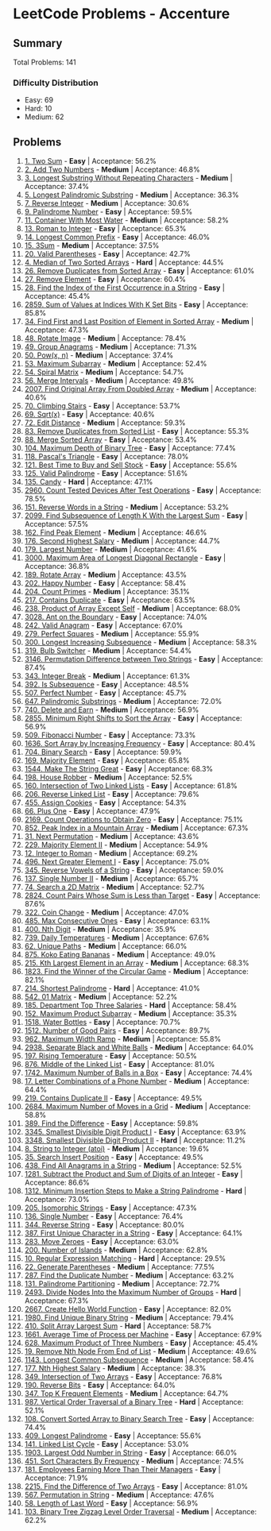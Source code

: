 # LeetCode Problems - Accenture

## Summary
Total Problems: 141

### Difficulty Distribution

- Easy: 69
- Hard: 10
- Medium: 62

## Problems

1. [1. Two Sum](https://leetcode.com/problems/two-sum/) - **Easy** | Acceptance: 56.2%
2. [2. Add Two Numbers](https://leetcode.com/problems/add-two-numbers/) - **Medium** | Acceptance: 46.8%
3. [3. Longest Substring Without Repeating Characters](https://leetcode.com/problems/longest-substring-without-repeating-characters/) - **Medium** | Acceptance: 37.4%
4. [5. Longest Palindromic Substring](https://leetcode.com/problems/longest-palindromic-substring/) - **Medium** | Acceptance: 36.3%
5. [7. Reverse Integer](https://leetcode.com/problems/reverse-integer/) - **Medium** | Acceptance: 30.6%
6. [9. Palindrome Number](https://leetcode.com/problems/palindrome-number/) - **Easy** | Acceptance: 59.5%
7. [11. Container With Most Water](https://leetcode.com/problems/container-with-most-water/) - **Medium** | Acceptance: 58.2%
8. [13. Roman to Integer](https://leetcode.com/problems/roman-to-integer/) - **Easy** | Acceptance: 65.3%
9. [14. Longest Common Prefix](https://leetcode.com/problems/longest-common-prefix/) - **Easy** | Acceptance: 46.0%
10. [15. 3Sum](https://leetcode.com/problems/3sum/) - **Medium** | Acceptance: 37.5%
11. [20. Valid Parentheses](https://leetcode.com/problems/valid-parentheses/) - **Easy** | Acceptance: 42.7%
12. [4. Median of Two Sorted Arrays](https://leetcode.com/problems/median-of-two-sorted-arrays/) - **Hard** | Acceptance: 44.5%
13. [26. Remove Duplicates from Sorted Array](https://leetcode.com/problems/remove-duplicates-from-sorted-array/) - **Easy** | Acceptance: 61.0%
14. [27. Remove Element](https://leetcode.com/problems/remove-element/) - **Easy** | Acceptance: 60.4%
15. [28. Find the Index of the First Occurrence in a String](https://leetcode.com/problems/find-the-index-of-the-first-occurrence-in-a-string/) - **Easy** | Acceptance: 45.4%
16. [2859. Sum of Values at Indices With K Set Bits](https://leetcode.com/problems/sum-of-values-at-indices-with-k-set-bits/) - **Easy** | Acceptance: 85.8%
17. [34. Find First and Last Position of Element in Sorted Array](https://leetcode.com/problems/find-first-and-last-position-of-element-in-sorted-array/) - **Medium** | Acceptance: 47.3%
18. [48. Rotate Image](https://leetcode.com/problems/rotate-image/) - **Medium** | Acceptance: 78.4%
19. [49. Group Anagrams](https://leetcode.com/problems/group-anagrams/) - **Medium** | Acceptance: 71.3%
20. [50. Pow(x, n)](https://leetcode.com/problems/powx-n/) - **Medium** | Acceptance: 37.4%
21. [53. Maximum Subarray](https://leetcode.com/problems/maximum-subarray/) - **Medium** | Acceptance: 52.4%
22. [54. Spiral Matrix](https://leetcode.com/problems/spiral-matrix/) - **Medium** | Acceptance: 54.7%
23. [56. Merge Intervals](https://leetcode.com/problems/merge-intervals/) - **Medium** | Acceptance: 49.8%
24. [2007. Find Original Array From Doubled Array](https://leetcode.com/problems/find-original-array-from-doubled-array/) - **Medium** | Acceptance: 40.6%
25. [70. Climbing Stairs](https://leetcode.com/problems/climbing-stairs/) - **Easy** | Acceptance: 53.7%
26. [69. Sqrt(x)](https://leetcode.com/problems/sqrtx/) - **Easy** | Acceptance: 40.6%
27. [72. Edit Distance](https://leetcode.com/problems/edit-distance/) - **Medium** | Acceptance: 59.3%
28. [83. Remove Duplicates from Sorted List](https://leetcode.com/problems/remove-duplicates-from-sorted-list/) - **Easy** | Acceptance: 55.3%
29. [88. Merge Sorted Array](https://leetcode.com/problems/merge-sorted-array/) - **Easy** | Acceptance: 53.4%
30. [104. Maximum Depth of Binary Tree](https://leetcode.com/problems/maximum-depth-of-binary-tree/) - **Easy** | Acceptance: 77.4%
31. [118. Pascal's Triangle](https://leetcode.com/problems/pascals-triangle/) - **Easy** | Acceptance: 78.0%
32. [121. Best Time to Buy and Sell Stock](https://leetcode.com/problems/best-time-to-buy-and-sell-stock/) - **Easy** | Acceptance: 55.6%
33. [125. Valid Palindrome](https://leetcode.com/problems/valid-palindrome/) - **Easy** | Acceptance: 51.6%
34. [135. Candy](https://leetcode.com/problems/candy/) - **Hard** | Acceptance: 47.1%
35. [2960. Count Tested Devices After Test Operations](https://leetcode.com/problems/count-tested-devices-after-test-operations/) - **Easy** | Acceptance: 78.5%
36. [151. Reverse Words in a String](https://leetcode.com/problems/reverse-words-in-a-string/) - **Medium** | Acceptance: 53.2%
37. [2099. Find Subsequence of Length K With the Largest Sum](https://leetcode.com/problems/find-subsequence-of-length-k-with-the-largest-sum/) - **Easy** | Acceptance: 57.5%
38. [162. Find Peak Element](https://leetcode.com/problems/find-peak-element/) - **Medium** | Acceptance: 46.6%
39. [176. Second Highest Salary](https://leetcode.com/problems/second-highest-salary/) - **Medium** | Acceptance: 44.7%
40. [179. Largest Number](https://leetcode.com/problems/largest-number/) - **Medium** | Acceptance: 41.6%
41. [3000. Maximum Area of Longest Diagonal Rectangle](https://leetcode.com/problems/maximum-area-of-longest-diagonal-rectangle/) - **Easy** | Acceptance: 36.8%
42. [189. Rotate Array](https://leetcode.com/problems/rotate-array/) - **Medium** | Acceptance: 43.5%
43. [202. Happy Number](https://leetcode.com/problems/happy-number/) - **Easy** | Acceptance: 58.4%
44. [204. Count Primes](https://leetcode.com/problems/count-primes/) - **Medium** | Acceptance: 35.1%
45. [217. Contains Duplicate](https://leetcode.com/problems/contains-duplicate/) - **Easy** | Acceptance: 63.5%
46. [238. Product of Array Except Self](https://leetcode.com/problems/product-of-array-except-self/) - **Medium** | Acceptance: 68.0%
47. [3028. Ant on the Boundary](https://leetcode.com/problems/ant-on-the-boundary/) - **Easy** | Acceptance: 74.0%
48. [242. Valid Anagram](https://leetcode.com/problems/valid-anagram/) - **Easy** | Acceptance: 67.0%
49. [279. Perfect Squares](https://leetcode.com/problems/perfect-squares/) - **Medium** | Acceptance: 55.9%
50. [300. Longest Increasing Subsequence](https://leetcode.com/problems/longest-increasing-subsequence/) - **Medium** | Acceptance: 58.3%
51. [319. Bulb Switcher](https://leetcode.com/problems/bulb-switcher/) - **Medium** | Acceptance: 54.4%
52. [3146. Permutation Difference between Two Strings](https://leetcode.com/problems/permutation-difference-between-two-strings/) - **Easy** | Acceptance: 87.4%
53. [343. Integer Break](https://leetcode.com/problems/integer-break/) - **Medium** | Acceptance: 61.3%
54. [392. Is Subsequence](https://leetcode.com/problems/is-subsequence/) - **Easy** | Acceptance: 48.5%
55. [507. Perfect Number](https://leetcode.com/problems/perfect-number/) - **Easy** | Acceptance: 45.7%
56. [647. Palindromic Substrings](https://leetcode.com/problems/palindromic-substrings/) - **Medium** | Acceptance: 72.0%
57. [740. Delete and Earn](https://leetcode.com/problems/delete-and-earn/) - **Medium** | Acceptance: 56.9%
58. [2855. Minimum Right Shifts to Sort the Array](https://leetcode.com/problems/minimum-right-shifts-to-sort-the-array/) - **Easy** | Acceptance: 56.9%
59. [509. Fibonacci Number](https://leetcode.com/problems/fibonacci-number/) - **Easy** | Acceptance: 73.3%
60. [1636. Sort Array by Increasing Frequency](https://leetcode.com/problems/sort-array-by-increasing-frequency/) - **Easy** | Acceptance: 80.4%
61. [704. Binary Search](https://leetcode.com/problems/binary-search/) - **Easy** | Acceptance: 59.9%
62. [169. Majority Element](https://leetcode.com/problems/majority-element/) - **Easy** | Acceptance: 65.8%
63. [1544. Make The String Great](https://leetcode.com/problems/make-the-string-great/) - **Easy** | Acceptance: 68.3%
64. [198. House Robber](https://leetcode.com/problems/house-robber/) - **Medium** | Acceptance: 52.5%
65. [160. Intersection of Two Linked Lists](https://leetcode.com/problems/intersection-of-two-linked-lists/) - **Easy** | Acceptance: 61.8%
66. [206. Reverse Linked List](https://leetcode.com/problems/reverse-linked-list/) - **Easy** | Acceptance: 79.6%
67. [455. Assign Cookies](https://leetcode.com/problems/assign-cookies/) - **Easy** | Acceptance: 54.3%
68. [66. Plus One](https://leetcode.com/problems/plus-one/) - **Easy** | Acceptance: 47.9%
69. [2169. Count Operations to Obtain Zero](https://leetcode.com/problems/count-operations-to-obtain-zero/) - **Easy** | Acceptance: 75.1%
70. [852. Peak Index in a Mountain Array](https://leetcode.com/problems/peak-index-in-a-mountain-array/) - **Medium** | Acceptance: 67.3%
71. [31. Next Permutation](https://leetcode.com/problems/next-permutation/) - **Medium** | Acceptance: 43.6%
72. [229. Majority Element II](https://leetcode.com/problems/majority-element-ii/) - **Medium** | Acceptance: 54.9%
73. [12. Integer to Roman](https://leetcode.com/problems/integer-to-roman/) - **Medium** | Acceptance: 69.2%
74. [496. Next Greater Element I](https://leetcode.com/problems/next-greater-element-i/) - **Easy** | Acceptance: 75.0%
75. [345. Reverse Vowels of a String](https://leetcode.com/problems/reverse-vowels-of-a-string/) - **Easy** | Acceptance: 59.0%
76. [137. Single Number II](https://leetcode.com/problems/single-number-ii/) - **Medium** | Acceptance: 65.7%
77. [74. Search a 2D Matrix](https://leetcode.com/problems/search-a-2d-matrix/) - **Medium** | Acceptance: 52.7%
78. [2824. Count Pairs Whose Sum is Less than Target](https://leetcode.com/problems/count-pairs-whose-sum-is-less-than-target/) - **Easy** | Acceptance: 87.6%
79. [322. Coin Change](https://leetcode.com/problems/coin-change/) - **Medium** | Acceptance: 47.0%
80. [485. Max Consecutive Ones](https://leetcode.com/problems/max-consecutive-ones/) - **Easy** | Acceptance: 63.1%
81. [400. Nth Digit](https://leetcode.com/problems/nth-digit/) - **Medium** | Acceptance: 35.9%
82. [739. Daily Temperatures](https://leetcode.com/problems/daily-temperatures/) - **Medium** | Acceptance: 67.6%
83. [62. Unique Paths](https://leetcode.com/problems/unique-paths/) - **Medium** | Acceptance: 66.0%
84. [875. Koko Eating Bananas](https://leetcode.com/problems/koko-eating-bananas/) - **Medium** | Acceptance: 49.0%
85. [215. Kth Largest Element in an Array](https://leetcode.com/problems/kth-largest-element-in-an-array/) - **Medium** | Acceptance: 68.3%
86. [1823. Find the Winner of the Circular Game](https://leetcode.com/problems/find-the-winner-of-the-circular-game/) - **Medium** | Acceptance: 82.1%
87. [214. Shortest Palindrome](https://leetcode.com/problems/shortest-palindrome/) - **Hard** | Acceptance: 41.0%
88. [542. 01 Matrix](https://leetcode.com/problems/01-matrix/) - **Medium** | Acceptance: 52.2%
89. [185. Department Top Three Salaries](https://leetcode.com/problems/department-top-three-salaries/) - **Hard** | Acceptance: 58.4%
90. [152. Maximum Product Subarray](https://leetcode.com/problems/maximum-product-subarray/) - **Medium** | Acceptance: 35.3%
91. [1518. Water Bottles](https://leetcode.com/problems/water-bottles/) - **Easy** | Acceptance: 70.7%
92. [1512. Number of Good Pairs](https://leetcode.com/problems/number-of-good-pairs/) - **Easy** | Acceptance: 89.7%
93. [962. Maximum Width Ramp](https://leetcode.com/problems/maximum-width-ramp/) - **Medium** | Acceptance: 55.8%
94. [2938. Separate Black and White Balls](https://leetcode.com/problems/separate-black-and-white-balls/) - **Medium** | Acceptance: 64.0%
95. [197. Rising Temperature](https://leetcode.com/problems/rising-temperature/) - **Easy** | Acceptance: 50.5%
96. [876. Middle of the Linked List](https://leetcode.com/problems/middle-of-the-linked-list/) - **Easy** | Acceptance: 81.0%
97. [1742. Maximum Number of Balls in a Box](https://leetcode.com/problems/maximum-number-of-balls-in-a-box/) - **Easy** | Acceptance: 74.4%
98. [17. Letter Combinations of a Phone Number](https://leetcode.com/problems/letter-combinations-of-a-phone-number/) - **Medium** | Acceptance: 64.4%
99. [219. Contains Duplicate II](https://leetcode.com/problems/contains-duplicate-ii/) - **Easy** | Acceptance: 49.5%
100. [2684. Maximum Number of Moves in a Grid](https://leetcode.com/problems/maximum-number-of-moves-in-a-grid/) - **Medium** | Acceptance: 58.8%
101. [389. Find the Difference](https://leetcode.com/problems/find-the-difference/) - **Easy** | Acceptance: 59.8%
102. [3345. Smallest Divisible Digit Product I](https://leetcode.com/problems/smallest-divisible-digit-product-i/) - **Easy** | Acceptance: 63.9%
103. [3348. Smallest Divisible Digit Product II](https://leetcode.com/problems/smallest-divisible-digit-product-ii/) - **Hard** | Acceptance: 11.2%
104. [8. String to Integer (atoi)](https://leetcode.com/problems/string-to-integer-atoi/) - **Medium** | Acceptance: 19.6%
105. [35. Search Insert Position](https://leetcode.com/problems/search-insert-position/) - **Easy** | Acceptance: 49.5%
106. [438. Find All Anagrams in a String](https://leetcode.com/problems/find-all-anagrams-in-a-string/) - **Medium** | Acceptance: 52.5%
107. [1281. Subtract the Product and Sum of Digits of an Integer](https://leetcode.com/problems/subtract-the-product-and-sum-of-digits-of-an-integer/) - **Easy** | Acceptance: 86.6%
108. [1312. Minimum Insertion Steps to Make a String Palindrome](https://leetcode.com/problems/minimum-insertion-steps-to-make-a-string-palindrome/) - **Hard** | Acceptance: 73.0%
109. [205. Isomorphic Strings](https://leetcode.com/problems/isomorphic-strings/) - **Easy** | Acceptance: 47.3%
110. [136. Single Number](https://leetcode.com/problems/single-number/) - **Easy** | Acceptance: 76.4%
111. [344. Reverse String](https://leetcode.com/problems/reverse-string/) - **Easy** | Acceptance: 80.0%
112. [387. First Unique Character in a String](https://leetcode.com/problems/first-unique-character-in-a-string/) - **Easy** | Acceptance: 64.1%
113. [283. Move Zeroes](https://leetcode.com/problems/move-zeroes/) - **Easy** | Acceptance: 63.0%
114. [200. Number of Islands](https://leetcode.com/problems/number-of-islands/) - **Medium** | Acceptance: 62.8%
115. [10. Regular Expression Matching](https://leetcode.com/problems/regular-expression-matching/) - **Hard** | Acceptance: 29.5%
116. [22. Generate Parentheses](https://leetcode.com/problems/generate-parentheses/) - **Medium** | Acceptance: 77.5%
117. [287. Find the Duplicate Number](https://leetcode.com/problems/find-the-duplicate-number/) - **Medium** | Acceptance: 63.2%
118. [131. Palindrome Partitioning](https://leetcode.com/problems/palindrome-partitioning/) - **Medium** | Acceptance: 72.7%
119. [2493. Divide Nodes Into the Maximum Number of Groups](https://leetcode.com/problems/divide-nodes-into-the-maximum-number-of-groups/) - **Hard** | Acceptance: 67.3%
120. [2667. Create Hello World Function](https://leetcode.com/problems/create-hello-world-function/) - **Easy** | Acceptance: 82.0%
121. [1980. Find Unique Binary String](https://leetcode.com/problems/find-unique-binary-string/) - **Medium** | Acceptance: 79.4%
122. [410. Split Array Largest Sum](https://leetcode.com/problems/split-array-largest-sum/) - **Hard** | Acceptance: 58.7%
123. [1661. Average Time of Process per Machine](https://leetcode.com/problems/average-time-of-process-per-machine/) - **Easy** | Acceptance: 67.9%
124. [628. Maximum Product of Three Numbers](https://leetcode.com/problems/maximum-product-of-three-numbers/) - **Easy** | Acceptance: 45.4%
125. [19. Remove Nth Node From End of List](https://leetcode.com/problems/remove-nth-node-from-end-of-list/) - **Medium** | Acceptance: 49.6%
126. [1143. Longest Common Subsequence](https://leetcode.com/problems/longest-common-subsequence/) - **Medium** | Acceptance: 58.4%
127. [177. Nth Highest Salary](https://leetcode.com/problems/nth-highest-salary/) - **Medium** | Acceptance: 38.3%
128. [349. Intersection of Two Arrays](https://leetcode.com/problems/intersection-of-two-arrays/) - **Easy** | Acceptance: 76.8%
129. [190. Reverse Bits](https://leetcode.com/problems/reverse-bits/) - **Easy** | Acceptance: 64.0%
130. [347. Top K Frequent Elements](https://leetcode.com/problems/top-k-frequent-elements/) - **Medium** | Acceptance: 64.7%
131. [987. Vertical Order Traversal of a Binary Tree](https://leetcode.com/problems/vertical-order-traversal-of-a-binary-tree/) - **Hard** | Acceptance: 52.1%
132. [108. Convert Sorted Array to Binary Search Tree](https://leetcode.com/problems/convert-sorted-array-to-binary-search-tree/) - **Easy** | Acceptance: 74.4%
133. [409. Longest Palindrome](https://leetcode.com/problems/longest-palindrome/) - **Easy** | Acceptance: 55.6%
134. [141. Linked List Cycle](https://leetcode.com/problems/linked-list-cycle/) - **Easy** | Acceptance: 53.0%
135. [1903. Largest Odd Number in String](https://leetcode.com/problems/largest-odd-number-in-string/) - **Easy** | Acceptance: 66.0%
136. [451. Sort Characters By Frequency](https://leetcode.com/problems/sort-characters-by-frequency/) - **Medium** | Acceptance: 74.5%
137. [181. Employees Earning More Than Their Managers](https://leetcode.com/problems/employees-earning-more-than-their-managers/) - **Easy** | Acceptance: 71.9%
138. [2215. Find the Difference of Two Arrays](https://leetcode.com/problems/find-the-difference-of-two-arrays/) - **Easy** | Acceptance: 81.0%
139. [567. Permutation in String](https://leetcode.com/problems/permutation-in-string/) - **Medium** | Acceptance: 47.6%
140. [58. Length of Last Word](https://leetcode.com/problems/length-of-last-word/) - **Easy** | Acceptance: 56.9%
141. [103. Binary Tree Zigzag Level Order Traversal](https://leetcode.com/problems/binary-tree-zigzag-level-order-traversal/) - **Medium** | Acceptance: 62.2%